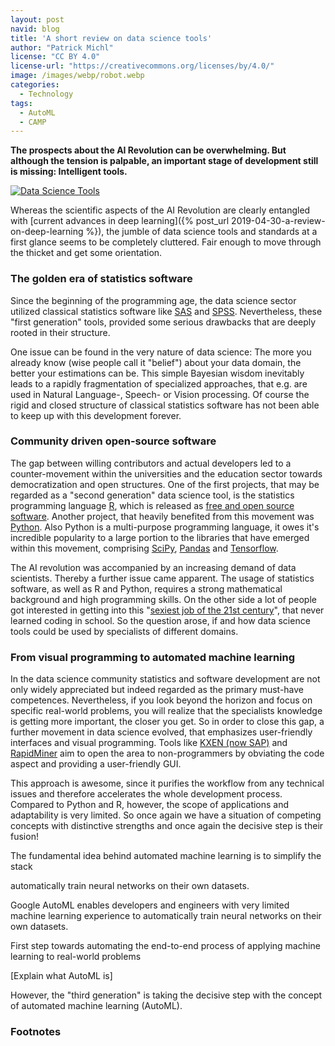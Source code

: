 ```yaml
---
layout: post
navid: blog
title: 'A short review on data science tools'
author: "Patrick Michl"
license: "CC BY 4.0"
license-url: "https://creativecommons.org/licenses/by/4.0/"
image: /images/webp/robot.webp
categories:
  - Technology
tags:
  - AutoML
  - CAMP
---
```


**The prospects about the AI Revolution can be overwhelming. But although the
tension is palpable, an important stage of development still is missing:
Intelligent tools.**

[![Data Science Tools](/images/posts/data-science-tools.png)](/images/posts/data-science-tools.png)

Whereas the scientific aspects of the AI Revolution are clearly entangled with
[current advances in deep learning]({% post_url
2019-04-30-a-review-on-deep-learning %}), the jumble of data science tools and
standards at a first glance seems to be completely cluttered. Fair enough to
move through the thicket and get some orientation.

### The golden era of statistics software

Since the beginning of the programming age, the data science sector utilized
classical statistics software like
[SAS](https://www.sas.com/en_us/software/platform.html) and
[SPSS](https://www.ibm.com/analytics/spss-statistics-software). Nevertheless,
these "first generation" tools, provided some serious drawbacks that are deeply
rooted in their structure.

One issue can be found in the very nature of data science: The more you already
know (wise people call it "belief") about your data domain, the better your
estimations can be. This simple Bayesian wisdom inevitably leads to a rapidly
fragmentation of specialized approaches, that e.g. are used in Natural
Language-, Speech- or Vision processing. Of course the rigid and closed
structure of classical statistics software has not been able to keep up with
this development forever.

### Community driven open-source software

The gap between willing contributors and actual developers led to a
counter-movement within the universities and the education sector towards
democratization and open structures. One of the first projects, that may be
regarded as a "second generation" data science tool, is the statistics
programming language [R](https://www.r-project.org), which is released as [free
and open source
software](https://en.wikipedia.org/wiki/Free_and_open-source_software). Another
project, that heavily benefited from this movement was
[Python](https://www.python.org/). Also Python is a multi-purpose programming
language, it owes it's incredible popularity to a large portion to the libraries
that have emerged within this movement, comprising [SciPy](https://scipy.org/),
[Pandas](https://pandas.pydata.org/) and
[Tensorflow](https://www.tensorflow.org/).

The AI revolution was accompanied by an increasing demand of data scientists.
Thereby a further issue came apparent. The usage of statistics software, as well
as R and Python, requires a strong mathematical background and high programming
skills. On the other side a lot of people got interested in getting into this
"[sexiest job of the 21st
century](https://hbr.org/2012/10/data-scientist-the-sexiest-job-of-the-21st-century)",
that never learned coding in school. So the question arose, if and how data
science tools could be used by specialists of different domains.

### From visual programming to automated machine learning

In the data science community statistics and software development are not only
widely appreciated but indeed regarded as the primary must-have competences.
Nevertheless, if you look beyond the horizon and focus on specific real-world
problems, you will realize that the specialists knowledge is getting more
important, the closer you get. So in order to close this gap, a further movement
in data science evolved, that emphasizes user-friendly interfaces and visual
programming. Tools like [KXEN (now
SAP)](https://www.sap.com/germany/products/predictive-analytics.html) and
[RapidMiner](https://rapidminer.com/) aim to open the area to non-programmers by
obviating the code aspect and providing a user-friendly GUI.

This approach is awesome, since it purifies the workflow from any technical
issues and therefore accelerates the whole development process. Compared to
Python and R, however, the scope of applications and adaptability is very
limited. So once again we have a situation of competing concepts with
distinctive strengths and once again the decisive step is their fusion!

The fundamental idea behind automated machine learning is to simplify the stack

automatically train neural networks on their own datasets.



Google AutoML enables developers and engineers with very limited machine learning experience to automatically train neural networks on their own datasets.

First step towards
automating the end-to-end process of applying machine learning to real-world problems

[Explain what AutoML is]


However, the "third generation" is taking the decisive step with the concept of automated machine learning (AutoML).


### Footnotes

[^1]:
